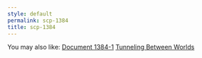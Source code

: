 ```yaml
---
style: default
permalink: scp-1384
title: scp-1384
---
```

You may also like:
[Document 1384-1](http://scp-wiki.net/document-1384-1)
[Tunneling Between Worlds](http://scp-wiki.net/gdp2-tunneling-between-worlds)
